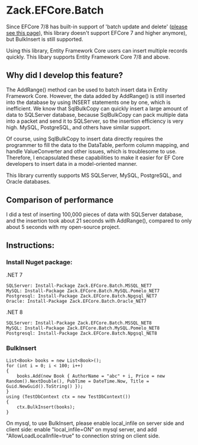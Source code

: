 # Zack.EFCore.Batch
Since EFCore 7/8 has built-in support of 'batch update and delete' ([please see this page](https://learn.microsoft.com/en-us/ef/core/what-is-new/ef-core-7.0/whatsnew?WT.mc_id=DT-MVP-5004444#executeupdate-and-executedelete-bulk-updates)), this library doesn't support EFCore 7 and higher anymore), but BulkInsert is still supported.

 Using this library, Entity Framework Core users can insert multiple records quickly.
 This libary supports Entity Framework Core 7/8 and above.  

## Why did I develop this feature?

The AddRange() method can be used to batch insert data in Entity Framework Core. However, the data added by AddRange() is still inserted into the database by using INSERT statements one by one, which is inefficient. We know that SqlBulkCopy can quickly insert a large amount of data to SQLServer database, because SqlBulkCopy can pack multiple data into a packet and send it to SQLServer, so the insertion efficiency is very high. MySQL, PostgreSQL, and others have similar support.

Of course, using SqlBulkCopy to insert data directly requires the programmer to fill the data to the DataTable, perform column mapping, and handle ValueConverter and other issues, which is troublesome to use. Therefore, I encapsulated these capabilities to make it easier for EF Core developers to insert data in a model-oriented manner.

This library currently supports MS SQLServer, MySQL, PostgreSQL, and Oracle databases.

## Comparison of performance

I did a test of inserting 100,000 pieces of data with SQLServer database, and the insertion took about 21 seconds with AddRange(), compared to only about 5 seconds with my open-source project.

## Instructions:  
 
### Install Nuget package:

.NET 7

```
SQLServer: Install-Package Zack.EFCore.Batch.MSSQL_NET7
MySQL: Install-Package Zack.EFCore.Batch.MySQL.Pomelo_NET7
Postgresql: Install-Package Zack.EFCore.Batch.Npgsql_NET7
Oracle: Install-Package Zack.EFCore.Batch.Oracle_NET7 
```

.NET 8

```
SQLServer: Install-Package Zack.EFCore.Batch.MSSQL_NET8
MySQL: Install-Package Zack.EFCore.Batch.MySQL.Pomelo_NET8
Postgresql: Install-Package Zack.EFCore.Batch.Npgsql_NET8
```

### BulkInsert

```
List<Book> books = new List<Book>();
for (int i = 0; i < 100; i++)
{
	books.Add(new Book { AuthorName = "abc" + i, Price = new Random().NextDouble(), PubTime = DateTime.Now, Title = Guid.NewGuid().ToString() });
}
using (TestDbContext ctx = new TestDbContext())
{
	ctx.BulkInsert(books);
}
```
On mysql, to use BulkInsert, please enable local_infile on server side and client side: enable "local_infile=ON" on mysql server, and add "AllowLoadLocalInfile=true" to connection string on client side.
